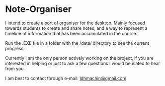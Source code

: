 # Note-Organiser

I intend to create a sort of organiser for the desktop.
Mainly focused towards students to create and share notes, and a way to represent a timeline of
information that has been accumulated in the course.

Run the .EXE file in a folder with the /data/ directory to see the current progress.

Currently I am the only person actively working on the project, if you are interested in
helping or just to ask a few questions I would be elated to hear from you.

I am best to contact through e-mail: ldhmachin@gmail.com
